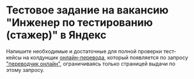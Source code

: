 # Тестовое задание на вакансию "Инженер по тестированию (стажер)" в Яндекс
Напишите необходимые и достаточные для полной проверки тест-кейсы на колдунщик [онлайн-перевода](https://disk.yandex.ru/i/T9MBMR7Ymih9dw), который появляется по запросу ["переводчик онлайн"](https://www.yandex.ru/search/?text=переводчик+онлайн&lr=213), ограничиваясь только страницей выдачи по этому запросу.
